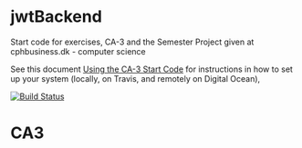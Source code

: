 # jwtBackend

Start code for exercises, CA-3 and the Semester Project given at cphbusiness.dk - computer science

See this document [Using the CA-3 Start Code](https://docs.google.com/document/d/1lvNUPW8NbyFRY8LG_7njkwmHdFeimS8c4w0tdw23WsI/edit?usp=sharing) for instructions in how to set up your system (locally, on Travis, and remotely on Digital Ocean),

[![Build Status](https://travis-ci.org/cphdat3sem2019spring/semester-seed.svg?branch=master)](https://travis-ci.org/cphdat3sem2019spring/semester-seed)
# CA3
